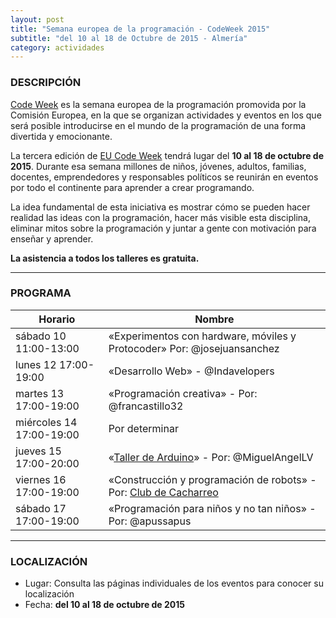 ```yaml
---
layout: post
title: "Semana europea de la programación - CodeWeek 2015"
subtitle: "del 10 al 18 de Octubre de 2015 - Almería"
category: actividades
---
```


### DESCRIPCIÓN

[Code Week][1] es la semana europea de la programación promovida por la Comisión Europea, en la que se organizan actividades y eventos en los que será posible introducirse en el mundo de la programación de una forma divertida y emocionante.

La tercera edición de [EU Code Week][1] tendrá lugar del **10 al 18 de octubre de 2015**. Durante esa semana millones de niños, jóvenes, adultos, familias, docentes, emprendedores y responsables políticos se reunirán en eventos por todo el continente para aprender a crear programando.

La idea fundamental de esta iniciativa es mostrar cómo se pueden hacer realidad las ideas con la programación, hacer más visible esta disciplina, eliminar mitos sobre la programación y juntar a gente con motivación para enseñar y aprender.

**La asistencia a todos los talleres es gratuita.**

---

### PROGRAMA

| Horario | Nombre |
|---------|--------|
|sábado 10 11:00-13:00 | «Experimentos con hardware, móviles y Protocoder» Por: @josejuansanchez  |
|lunes 12 17:00-19:00 |  «Desarrollo Web» - @Indavelopers |
|martes 13 17:00-19:00 | «Programación creativa» - Por: @francastillo32  |
|miércoles 14 17:00-19:00 |  Por determinar |
|jueves 15 17:00-20:00 | «[Taller de Arduino][2]» - Por: @MiguelAngelLV|
|viernes 16 17:00-19:00 | «Construcción y programación de robots» - Por: [Club de Cacharreo](http://cacharreo.club)|
|sábado 17 17:00-19:00 |  «Programación para niños y no tan niños» - Por: @apussapus |

---

### LOCALIZACIÓN

* Lugar: Consulta las páginas individuales de los eventos para conocer su localización
* Fecha: **del 10 al 18 de octubre de 2015**

[1]: http://codeweek.eu
[2]: /actividades/2015/10/15/codeweek-taller-de-arduino.html